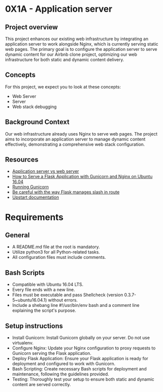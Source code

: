 # 0X1A - Application server

## Project overview

This project enhances our existing web infrastructure by integrating an application server to work alongside Nginx, which is currently serving static web pages. The primary goal is to configure the application server to serve dynamic content for our Airbnb clone project, optimizing our web infrastructure for both static and dynamic content delivery.

## Concepts

For this project, we expect you to look at these concepts:

- Web Server
- Server
- Web stack debugging

## Background Context

Our web infrastructure already uses Nginx to serve web pages. The project aims to incorporate an application server to manage dynamic content effectively, demonstrating a comprehensive web stack configuration.

## Resources

- [Application server vs web server](https://www.nginx.com/resources/glossary/application-server-vs-web-server/)
- [How to Serve a Flask Application with Gunicorn and Nginx on Ubuntu 16.04](https://www.digitalocean.com/community/tutorials/how-to-serve-flask-applications-with-gunicorn-and-nginx-on-ubuntu-16-04) 
- [Running Gunicorn](https://docs.gunicorn.org/en/latest/run.html)
- [Be careful with the way Flask manages slash in route](https://werkzeug.palletsprojects.com/en/3.0.x/)
- [Upstart documentation](https://doc.ubuntu-fr.org/upstart)

# Requirements

## General

- A README.md file at the root is mandatory.
- Utilize python3 for all Python-related tasks.
- All configuration files must include comments.

## Bash Scripts

- Compatible with Ubuntu 16.04 LTS.
- Every file ends with a new line.
- Files must be executable and pass Shellcheck (version 0.3.7-5~ubuntu16.04.1) without errors.
- Include a shebang line #!/usr/bin/env bash and a comment line explaining the script's purpose.

## Setup instructions

- Install Gunicorn: Install Gunicorn globally on your server. Do not use virtualenv.
- Configure Nginx: Update your Nginx configuration to proxy requests to Gunicorn serving the Flask application.
- Deploy Flask Application: Ensure your Flask application is ready for deployment and configured to work with Gunicorn.
- Bash Scripting: Create necessary Bash scripts for deployment and maintenance, following the guidelines provided.
- Testing: Thoroughly test your setup to ensure both static and dynamic content are served correctly.
